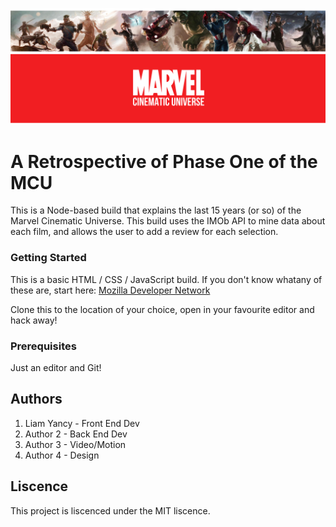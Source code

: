 ![All About the Marvel Universe!](marvel_banner.png "THE MCU")

# A Retrospective of Phase One of the MCU

This is a Node-based build that explains the last 15 years (or so) of the Marvel Cinematic Universe. This build uses the IMOb API to mine data about each film, and allows the user to add a review for each selection.


### Getting Started
This is a basic HTML / CSS / JavaScript build. If you don't know whatany of these are, start here: [Mozilla Developer Network](https://developer.mozilla.org/en-US/docs/Learn)

Clone this to the location of your choice, open in your favourite editor and hack away!

### Prerequisites
Just an editor and Git!

## Authors
1. Liam Yancy - Front End Dev
2. Author 2 - Back End Dev
3. Author 3 - Video/Motion
4. Author 4 - Design

## Liscence
This project is liscenced under the MIT liscence.